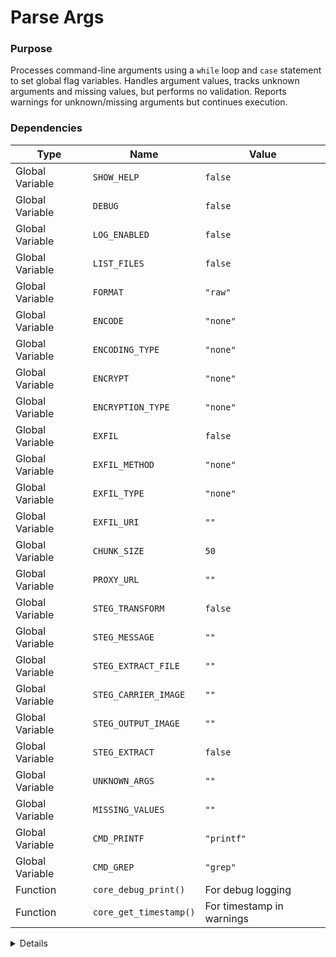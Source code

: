 # Parse Args

### Purpose
Processes command-line arguments using a `while` loop and `case` statement to set global flag variables. Handles argument values, tracks unknown arguments and missing values, but performs no validation. Reports warnings for unknown/missing arguments but continues execution.

### Dependencies
| Type | Name | Value |
|------|------|-------|
| Global Variable | `SHOW_HELP` | `false` |
| Global Variable | `DEBUG` | `false` |
| Global Variable | `LOG_ENABLED` | `false` |
| Global Variable | `LIST_FILES` | `false` |
| Global Variable | `FORMAT` | `"raw"` |
| Global Variable | `ENCODE` | `"none"` |
| Global Variable | `ENCODING_TYPE` | `"none"` |
| Global Variable | `ENCRYPT` | `"none"` |
| Global Variable | `ENCRYPTION_TYPE` | `"none"` |
| Global Variable | `EXFIL` | `false` |
| Global Variable | `EXFIL_METHOD` | `"none"` |
| Global Variable | `EXFIL_TYPE` | `"none"` |
| Global Variable | `EXFIL_URI` | `""` |
| Global Variable | `CHUNK_SIZE` | `50` |
| Global Variable | `PROXY_URL` | `""` |
| Global Variable | `STEG_TRANSFORM` | `false` |
| Global Variable | `STEG_MESSAGE` | `""` |
| Global Variable | `STEG_EXTRACT_FILE` | `""` |
| Global Variable | `STEG_CARRIER_IMAGE` | `""` |
| Global Variable | `STEG_OUTPUT_IMAGE` | `""` |
| Global Variable | `STEG_EXTRACT` | `false` |
| Global Variable | `UNKNOWN_ARGS` | `""` |
| Global Variable | `MISSING_VALUES` | `""` |
| Global Variable | `CMD_PRINTF` | `"printf"` |
| Global Variable | `CMD_GREP` | `"grep"` |
| Function | `core_debug_print()` | For debug logging |
| Function | `core_get_timestamp()` | For timestamp in warnings |

<details>

```shell
core_parse_args() {
# Track unknown arguments and missing values for error reporting
    UNKNOWN_ARGS=""
    MISSING_VALUES=""
    
    while [ "$#" -gt 0 ]; do
        case "$1" in
            -h|--help)
                SHOW_HELP=true
                ;;
            -d|--debug)
                DEBUG=true
                ;;
            -l|--log)
                LOG_ENABLED=true
                ;;
            --format|--output-format)
                if [ -n "$2" ] && [ "$2" != "${2#-}" ]; then
                    # Next arg starts with -, so no value provided
                    MISSING_VALUES="$MISSING_VALUES $1"
                elif [ -n "$2" ]; then
                    FORMAT="$2"
                    shift
                else
                    MISSING_VALUES="$MISSING_VALUES $1"
                fi
                ;;
            --encode)
                if [ -n "$2" ] && [ "$2" != "${2#-}" ]; then
                    MISSING_VALUES="$MISSING_VALUES $1"
                elif [ -n "$2" ]; then
                    ENCODE="$2"
                    ENCODING_TYPE="$2"
                    shift
                else
                    MISSING_VALUES="$MISSING_VALUES $1"
                fi
                ;;
            --encrypt)
                if [ -n "$2" ] && [ "$2" != "${2#-}" ]; then
                    MISSING_VALUES="$MISSING_VALUES $1"
                elif [ -n "$2" ]; then
                    ENCRYPT="$2"
                    ENCRYPTION_TYPE="$2"
                    shift
                else
                    MISSING_VALUES="$MISSING_VALUES $1"
                fi
                ;;
            --exfil-dns)
                if [ -n "$2" ] && [ "$2" != "${2#-}" ]; then
                    MISSING_VALUES="$MISSING_VALUES $1"
                elif [ -n "$2" ]; then
                        EXFIL=true
                        EXFIL_METHOD="dns"
                        EXFIL_TYPE="dns"
                        EXFIL_URI="$2"
                    shift
                    else
                    MISSING_VALUES="$MISSING_VALUES $1"
                fi
                ;;
            --exfil-http)
                if [ -n "$2" ] && [ "$2" != "${2#-}" ]; then
                    MISSING_VALUES="$MISSING_VALUES $1"
                elif [ -n "$2" ]; then
                        EXFIL=true
                        EXFIL_METHOD="http"
                        EXFIL_TYPE="http"
                        EXFIL_URI="$2"
                    shift
                    else
                    MISSING_VALUES="$MISSING_VALUES $1"
                fi
                ;;
            --exfil-uri)
                if [ -n "$2" ] && [ "$2" != "${2#-}" ]; then
                    MISSING_VALUES="$MISSING_VALUES $1"
                elif [ -n "$2" ]; then
                            EXFIL=true
                            EXFIL_TYPE="uri"
                            EXFIL_URI="$2"
                    # Determine method based on URI format (will be validated later)
                    if "$CMD_PRINTF"  "$2" | $CMD_GREP -q "^http"; then
                            EXFIL_METHOD="http"
                        else
                        EXFIL_METHOD="dns"
                    fi
                    shift
                else
                    MISSING_VALUES="$MISSING_VALUES $1"
                fi
                ;;
            --chunk-size)
                if [ -n "$2" ] && [ "$2" != "${2#-}" ]; then
                    MISSING_VALUES="$MISSING_VALUES $1"
                elif [ -n "$2" ]; then
                    CHUNK_SIZE="$2"
                    shift
                else
                    MISSING_VALUES="$MISSING_VALUES $1"
                fi
                ;;
            --proxy)
                if [ -n "$2" ] && [ "$2" != "${2#-}" ]; then
                    MISSING_VALUES="$MISSING_VALUES $1"
                elif [ -n "$2" ]; then
                    PROXY_URL="$2"
                    shift
                else
                    MISSING_VALUES="$MISSING_VALUES $1"
                fi
                ;;
            --steganography)
                STEG_TRANSFORM=true
                ;;
            --steg-extract)
                STEG_EXTRACT=true
                if [ -n "$2" ] && [ ! "$2" = "${2#-}" ]; then
                    STEG_EXTRACT_FILE="./hidden_data.png"
                elif [ -n "$2" ]; then
                    STEG_EXTRACT_FILE="$2"
                    shift
                else
                    STEG_EXTRACT_FILE="./hidden_data.png"
                fi
                ;;
            --steg-extract-file)
                if [ -n "$2" ] && [ ! "$2" = "${2#-}" ]; then
                    STEG_EXTRACT_FILE="$2"
                    shift
                else
                    MISSING_VALUES="$MISSING_VALUES $1"
                fi
                ;;
            --verbose)
                DEBUG=true
                ;;
            --isolated)
                ISOLATED=true
                ;;
# We need to  accomidate the unknown rgs condiuton for the new args we add from the yaml
# PLACEHOLDER_ARGUMENT_PARSER_OPTIONS
            *)
                # Collect unknown arguments for error reporting
                if [ -z "$UNKNOWN_ARGS" ]; then
                    UNKNOWN_ARGS="$1"
                else
                    UNKNOWN_ARGS="$UNKNOWN_ARGS $1"
                fi
                ;;
        esac
        shift
    done
    
    core_debug_print "Arguments parsed: DEBUG=$DEBUG, LOG_ENABLED=$LOG_ENABLED, FORMAT=$FORMAT, ENCODE=$ENCODE, ENCRYPT=$ENCRYPT"
    
    # Report unknown arguments as warnings but don't exit
    if [ -n "$UNKNOWN_ARGS" ]; then
        "$CMD_PRINTF"  "[WARNING] [%s] Unknown arguments: %s
" "$(core_get_timestamp)" "$UNKNOWN_ARGS" >&2
    fi
    
    # Report missing values as warnings but don't exit
    if [ -n "$MISSING_VALUES" ]; then
        "$CMD_PRINTF"  "[WARNING] [%s] Arguments missing required values: %s
" "$(core_get_timestamp)" "$MISSING_VALUES" >&2
    fi
}
```

</details> 